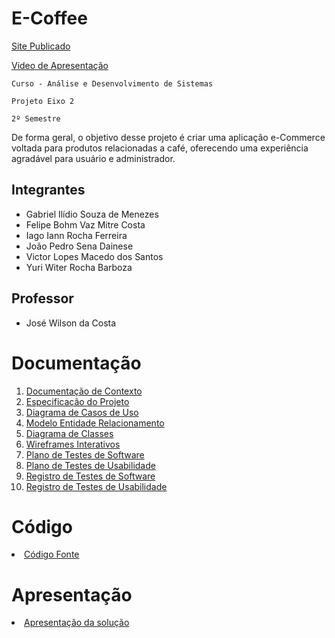 # E-Coffee

<a href="https://front-end-eccofee.herokuapp.com/">Site Publicado</a>

<a href="https://youtu.be/KkjyUkMzSbU">Video de Apresentação</a>

`Curso - Análise e Desenvolvimento de Sistemas`

`Projeto Eixo 2`

`2º Semestre`

De forma geral, o objetivo desse projeto é criar uma aplicação e-Commerce voltada para produtos relacionadas a café, oferecendo uma experiência agradável para usuário e administrador.

## Integrantes

- Gabriel Ilídio Souza de Menezes
- Felipe Bohm Vaz Mitre Costa
- Iago Iann Rocha Ferreira
- João Pedro Sena Dainese
- Victor Lopes Macedo dos Santos
- Yuri Witer Rocha Barboza

## Professor

- José Wilson da Costa

# Documentação

<ol>
<li><a href="docs/1-Documentação de Contexto.md"> Documentação de Contexto</a></li>
<li><a href="docs/2-Especificação do Projeto.md"> Especificação do Projeto</a></li>
<li><a href="docs/3-Diagrama de Casos de Uso.md"> Diagrama de Casos de Uso</a></li>
<li><a href="docs/4-Modelo ER e Esquema Relacional.md"> Modelo Entidade Relacionamento</a></li>
<li><a href="docs/5-Diagrama de Classes.md"> Diagrama de Classes</a></li>
<li><a href="docs/6-Wireframes Interativos.md"> Wireframes Interativos</a></li>
<li><a href="docs/7-Plano de Testes de Software.md"> Plano de Testes de Software</a></li>
<li><a href="docs/8-Plano de Testes de Usabilidade.md"> Plano de Testes de Usabilidade</a></li>
<li><a href="docs/9-Registro de Testes de Software.md"> Registro de Testes de Software</a></li>
<li><a href="docs/10-Registro de Testes de Usabilidade.md"> Registro de Testes de Usabilidade</a></li>
</ol>

# Código

<li><a href="src"> Código Fonte</a></li>

# Apresentação

<li><a href=""> Apresentação da solução</a></li>

